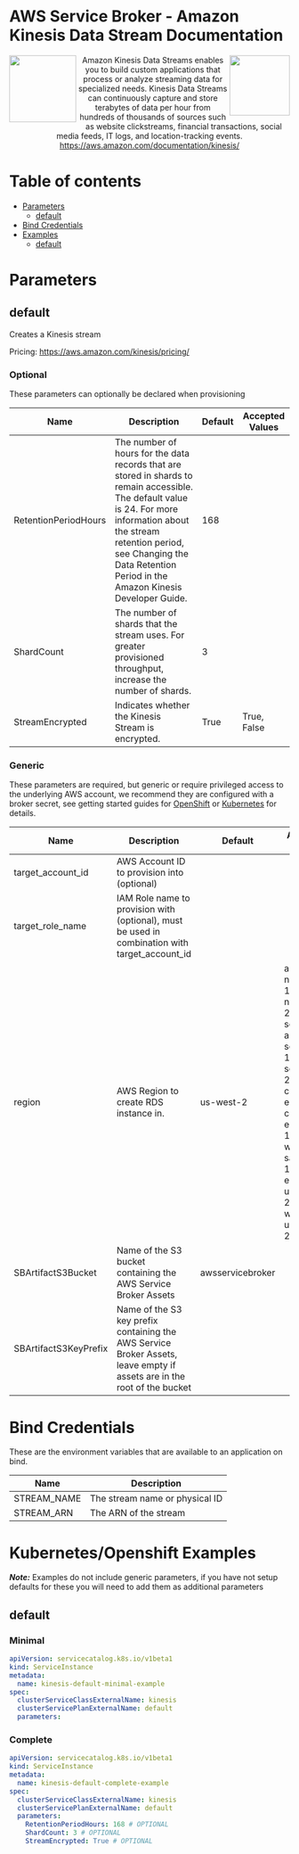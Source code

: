 # AWS Service Broker - Amazon Kinesis Data Stream Documentation

<img  align="left" src="https://s3.amazonaws.com/awsservicebroker/icons/aws-service-broker.png" width="120"><img align="right" src="https://s3.amazonaws.com/awsservicebroker/icons/AmazonKinesis_LARGE.png" width="108"> <p align="center">Amazon Kinesis Data Streams enables you to build custom applications that process or analyze streaming data for specialized needs. Kinesis Data Streams can continuously capture and store terabytes of data per hour from hundreds of thousands of sources such as website clickstreams, financial transactions, social media feeds, IT logs, and location-tracking events.
https://aws.amazon.com/documentation/kinesis/</p>

Table of contents
=================

* [Parameters](#parameters)
  * [default](#param-default)
* [Bind Credentials](#bind-credentials)
* [Examples](#kubernetes-openshift-examples)
  * [default](#example-default)

<a id="parameters" />

# Parameters

<a id="param-default" />

## default

Creates a Kinesis stream

Pricing: https://aws.amazon.com/kinesis/pricing/


### Optional

These parameters can optionally be declared when provisioning

Name           | Description     | Default         | Accepted Values
-------------- | --------------- | --------------- | ---------------
RetentionPeriodHours|The number of hours for the data records that are stored in shards to remain accessible. The default value is 24. For more information about the stream retention period, see Changing the Data Retention Period in the Amazon Kinesis Developer Guide.|168|
ShardCount|The number of shards that the stream uses. For greater provisioned throughput, increase the number of shards.|3|
StreamEncrypted|Indicates whether the Kinesis Stream is encrypted.|True|True, False

### Generic

These parameters are required, but generic or require privileged access to the underlying AWS account, we recommend they are
configured with a broker secret, see getting started guides for [OpenShift](/docs/getting-started-openshift.md) or
[Kubernetes](/docs/getting-started-k8s.md) for details.

Name           | Description     | Default         | Accepted Values
-------------- | --------------- | --------------- | ---------------
target_account_id|AWS Account ID to provision into (optional)||
target_role_name|IAM Role name to provision with (optional), must be used in combination with target_account_id||
region|AWS Region to create RDS instance in.|us-west-2|ap-northeast-1, ap-northeast-2, ap-south-1, ap-southeast-1, ap-southeast-2, ca-central-1, eu-central-1, eu-west-1, eu-west-2, sa-east-1, us-east-1, us-east-2, us-west-1, us-west-2
SBArtifactS3Bucket|Name of the S3 bucket containing the AWS Service Broker Assets|awsservicebroker|
SBArtifactS3KeyPrefix|Name of the S3 key prefix containing the AWS Service Broker Assets, leave empty if assets are in the root of the bucket||

<a id="bind-credentials" />

# Bind Credentials

These are the environment variables that are available to an application on bind.

Name           | Description
-------------- | ---------------
STREAM_NAME|The stream name or physical ID
STREAM_ARN|The ARN of the stream

<a id="kubernetes-openshift-examples" />

# Kubernetes/Openshift Examples

***Note:*** Examples do not include generic parameters, if you have not setup defaults for these you will need to add
them as additional parameters

<a id="example-default" />

## default

### Minimal
```yaml
apiVersion: servicecatalog.k8s.io/v1beta1
kind: ServiceInstance
metadata:
  name: kinesis-default-minimal-example
spec:
  clusterServiceClassExternalName: kinesis
  clusterServicePlanExternalName: default
  parameters:
```

### Complete
```yaml
apiVersion: servicecatalog.k8s.io/v1beta1
kind: ServiceInstance
metadata:
  name: kinesis-default-complete-example
spec:
  clusterServiceClassExternalName: kinesis
  clusterServicePlanExternalName: default
  parameters:
    RetentionPeriodHours: 168 # OPTIONAL
    ShardCount: 3 # OPTIONAL
    StreamEncrypted: True # OPTIONAL
```

